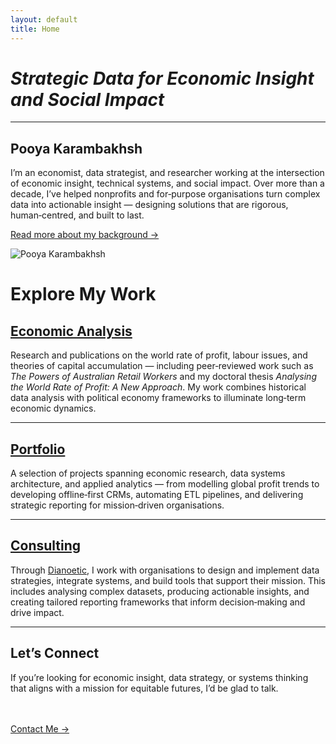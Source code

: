 ```yaml
---
layout: default
title: Home
---
```


# *Strategic Data for Economic Insight and Social Impact*

--- 

<section class="hero">
  <div class="hero-content">
    <div class="hero-text">
      <h2>Pooya Karambakhsh</h2>
      <p>
        I’m an economist, data strategist, and researcher working at the intersection of economic insight, technical systems, and social impact.
        Over more than a decade, I’ve helped nonprofits and for‑purpose organisations turn complex data into actionable insight — designing solutions that are rigorous, human‑centred, and built to last.
      </p>
      <p><a href="/about" class="read-more">Read more about my background →</a></p>
    </div>
    <div class="hero-image">
      <img src="./assets/img/headshot_friendly.png" alt="Pooya Karambakhsh">
    </div>
  </div>
</section>

# Explore My Work

## [Economic Analysis](/economic.md)
Research and publications on the world rate of profit, labour issues, and theories of capital accumulation — including peer‑reviewed work such as *The Powers of Australian Retail Workers* and my doctoral thesis *Analysing the World Rate of Profit: A New Approach*. My work combines historical data analysis with political economy frameworks to illuminate long‑term economic dynamics.

---

## [Portfolio](/portfolio.md)
A selection of projects spanning economic research, data systems architecture, and applied analytics — from modelling global profit trends to developing offline‑first CRMs, automating ETL pipelines, and delivering strategic reporting for mission‑driven organisations.

---

## [Consulting](/consulting.md)
Through [Dianoetic](https://www.dianoetic.com.au), I work with organisations to design and implement data strategies, integrate systems, and build tools that support their mission. This includes analysing complex datasets, producing actionable insights, and creating tailored reporting frameworks that inform decision‑making and drive impact.

---

## Let’s Connect
If you’re looking for economic insight, data strategy, or systems thinking that aligns with a mission for equitable futures, I’d be glad to talk.

<br><br>
<a href="/contact">Contact Me →</a>


<script type="application/ld+json">
{
  "@context": "https://schema.org",
  "@type": "Person",
  "name": "Pooya Karambakhsh",
  "url": "https://pooya-karambakhsh.github.io",
  "sameAs": [
    "https://www.linkedin.com/in/pooya-karambakhsh",
    "https://www.dianoetic.com.au"
  ],
  "jobTitle": "Economist, Data Strategist, Researcher",
  "affiliation": {
    "@type": "Organization",
    "name": "Dianoetic"
  }
}
</script>
